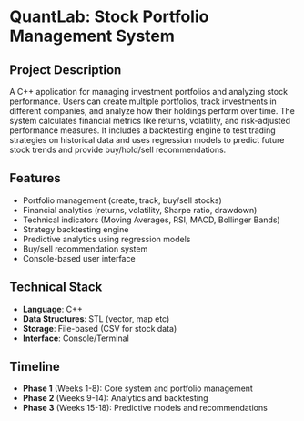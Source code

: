 # QuantLab: Stock Portfolio Management System

## Project Description

A C++ application for managing investment portfolios and analyzing stock performance. Users can create multiple portfolios, track investments in different companies, and analyze how their holdings perform over time. The system calculates financial metrics like returns, volatility, and risk-adjusted performance measures. It includes a backtesting engine to test trading strategies on historical data and uses regression models to predict future stock trends and provide buy/hold/sell recommendations.

## Features

- Portfolio management (create, track, buy/sell stocks)
- Financial analytics (returns, volatility, Sharpe ratio, drawdown)
- Technical indicators (Moving Averages, RSI, MACD, Bollinger Bands)
- Strategy backtesting engine
- Predictive analytics using regression models
- Buy/sell recommendation system
- Console-based user interface

## Technical Stack

- **Language**: C++
- **Data Structures**: STL (vector, map etc)
- **Storage**: File-based (CSV for stock data)
- **Interface**: Console/Terminal

## Timeline

- **Phase 1** (Weeks 1-8): Core system and portfolio management
- **Phase 2** (Weeks 9-14): Analytics and backtesting
- **Phase 3** (Weeks 15-18): Predictive models and recommendations


